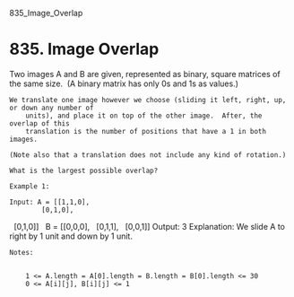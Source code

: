 835_Image_Overlap
# 835. Image Overlap

Two images A and B are given, represented as binary, square
        matrices of the same size.  (A binary matrix has only 0s and 1s as values.)

    We translate one image however we choose (sliding it left, right, up, or down any number of
        units), and place it on top of the other image.  After, the overlap of this
        translation is the number of positions that have a 1 in both images.

    (Note also that a translation does not include any kind of rotation.)

    What is the largest possible overlap?

    Example 1:

    Input: A = [[1,1,0],
            [0,1,0],
            [0,1,0]]
       B = [[0,0,0],
            [0,1,1],
            [0,0,1]]
Output: 3
Explanation: We slide A to right by 1 unit and down by 1 unit.

    Notes: 

    
        1 <= A.length = A[0].length = B.length = B[0].length <= 30
        0 <= A[i][j], B[i][j] <= 1